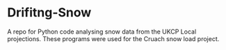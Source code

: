 # Drifitng-Snow
A repo for Python code analysing snow data from the UKCP Local projections. These programs were used for the Cruach snow load project.

